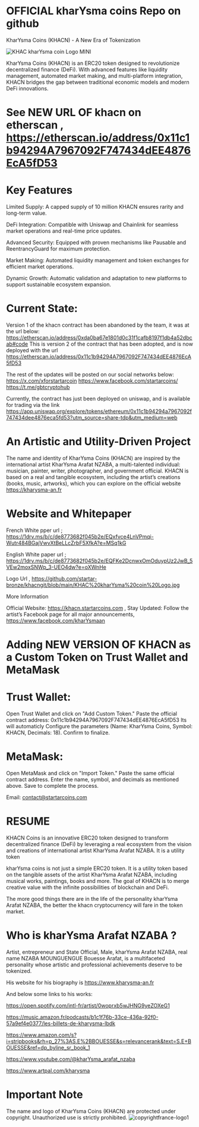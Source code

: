 # OFFICIAL kharYsma coins Repo on github

KharYsma Coins (KHACN) - A New Era of Tokenization

![KHAC kharYsma coin Logo MINI](https://github.com/user-attachments/assets/587d362b-dcf1-42a4-881d-f5a8a53d3705)


KharYsma Coins (KHACN) is an ERC20 token designed to revolutionize decentralized finance (DeFi). With advanced features like liquidity management, automated market making, and multi-platform integration, KHACN bridges the gap between traditional economic models and modern DeFi innovations.

# See NEW URL OF khacn on etherscan , https://etherscan.io/address/0x11c1b94294A7967092F747434dEE4876EcA5fD53

# Key Features

Limited Supply: A capped supply of 10 million KHACN ensures rarity and long-term value.

DeFi Integration: Compatible with Uniswap and Chainlink for seamless market operations and real-time price updates.

Advanced Security: Equipped with proven mechanisms like Pausable and ReentrancyGuard for maximum protection.

Market Making: Automated liquidity management and token exchanges for efficient market operations.

Dynamic Growth: Automatic validation and adaptation to new platforms to support sustainable ecosystem expansion.

# Current State:

Version 1 of the khacn contract has been abandoned by the team, it was at the url below:
https://etherscan.io/address/0xda0ba67e1801d0c31f1cafb8197f1db4a52dbcab#code
This is version 2 of the contract that has been adopted, and is now deployed with the url https://etherscan.io/address/0x11c1b94294A7967092F747434dEE4876EcA5fD53

The rest of the updates will be posted on our social networks below:
https://x.com/xforstartarcoin
https://www.facebook.com/startarcoins/
https://t.me/gbtcryptohub

Currently, the contract has just been deployed on uniswap, and is available for trading via the link https://app.uniswap.org/explore/tokens/ethereum/0x11c1b94294a7967092f747434dee4876eca5fd53?utm_source=share-tdp&utm_medium=web


# An Artistic and Utility-Driven Project

The name and identity of KharYsma Coins (KHACN) are inspired by the international artist KharYsma Arafat NZABA, a multi-talented individual: musician, painter, writer, photographer, and government official. KHACN is based on a real and tangible ecosystem, including the artist’s creations (books, music, artworks), which you can explore on the official website https://kharysma-an.fr

# Website and Whitepaper

French White pper url ; https://1drv.ms/b/c/de8773682f045b2e/EQxfvce4LnVPmqi-Wutr484BGajVwvXtBeLLcZrbF5XfkA?e=MSq1kG

English White paper url ; https://1drv.ms/b/c/de8773682f045b2e/EQFKe2DcnwxOmOduypUz2JwB_5VEw2moxSNWp_3-UEO4dw?e=oXWnHe

Logo Url , https://github.com/startar-bronze/khacngit/blob/main/KHAC%20kharYsma%20coin%20Logo.jpg

More Information

Official Website: https://khacn.startarcoins.com , 
Stay Updated: Follow the artist’s Facebook page for all major announcements, https://www.facebook.com/kharYsmaan

# Adding NEW VERSION OF KHACN as a Custom Token on Trust Wallet and MetaMask

# Trust Wallet:
Open Trust Wallet and click on "Add Custom Token."
Paste the official contract address:
0x11c1b94294A7967092F747434dEE4876EcA5fD53
Its will automaticly Configure the parameters (Name: KharYsma Coins, Symbol: KHACN, Decimals: 18).
Confirm to finalize.

# MetaMask:
Open MetaMask and click on "Import Token."
Paste the same official contract address.
Enter the name, symbol, and decimals as mentioned above.
Save to complete the process.

Email: contact@startarcoins.com

# RESUME

KHACN Coins is an innovative ERC20 token designed to transform decentralized finance (DeFi) by leveraging a real ecosystem from the vision and creations of international artist KharYsma Arafat NZABA. It is a utility token

kharYsma coins is not just a simple ERC20 token. It is a utility token based on the tangible assets of the artist KharYsma Arafat NZABA, including musical works, paintings, books and more. The goal of KHACN is to merge creative value with the infinite possibilities of blockchain and DeFi.

The more good things there are in the life of the personality kharYsma Arafat NZABA, the better the khacn cryptocurrency will fare in the token market.

# Who is kharYsma Arafat NZABA ? 



Artist, entrepreneur and State Official, Male, kharYsma Arafat NZABA, real name NZABA MOUNGUENGUE Bouesse Arafat, is a multifaceted personality whose artistic and professional achievements deserve to be tokenized.



His website for his biography is https://www.kharysma-an.fr



And below some links to his works:



https://open.spotify.com/intl-fr/artist/0woprxb5wJHNG9yeZOXeG1



https://music.amazon.fr/podcasts/b1c1f76b-33ce-436a-92f0-57a9ef4e0377/les-billets-de-kharysma-lbdk



https://www.amazon.com/s?i=stripbooks&rh=p_27%3AS.E%2BBOUESSE&s=relevancerank&text=S.E+BOUESSE&ref=dp_byline_sr_book_1



https://www.youtube.com/@kharYsma_arafat_nzaba



https://www.artpal.com/kharysma

# Important Note
The name and logo of KharYsma Coins (KHACN) are protected under copyright. Unauthorized use is strictly prohibited.
![copyrightfrance-logo1](https://github.com/user-attachments/assets/c62e64dc-6090-4ea2-af4d-2c9ff106fee5)

